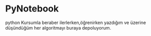# PyNotebook

   p y t h o n 
 Kursumla beraber ilerlerken,öğrenirken yazdığım ve üzerine düşündüğüm her algoritmayı buraya depoluyorum.
 
